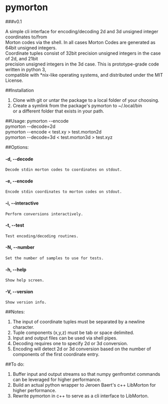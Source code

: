 pymorton
========
###v0.1

A simple cli interface for encoding/decoding 2d and 3d unsigned integer coordinates to/from  
Morton codes via the shell.  In all cases Morton Codes are generated as 64bit unsigned integers.  
Coordinate tuples consist of 32bit precision unsigned integers in the case of 2d, and 21bit  
precision unsigned integers in the 3d case. This is prototype-grade code written in python 3,  
compatible with *nix-like operating systems, and distributed under the MIT License.

##Installation

1) Clone with git or untar the package to a local folder of your choosing.  
2) Create a symlink from the package's pymorton to ~/.local/bin  
   or a different folder that exists in your path.

##Usage: 
  pymorton --encode  
  pymorton --decode=2d  
  pymorton --encode < test.xy > test.morton2d  
  pymorton --decode=3d < test.morton3d > test.xyz  
   
##Options:
####  -d, --decode
    Decode stdin morton codes to coordinates on stdout.
####  -e, --encode
    Encode stdin coordinates to morton codes on stdout.
####  -i, --interactive
    Perform conversions interactively.
####  -t, --test
    Test encoding/decoding routines.  
####  -N, --number
    Set the number of samples to use for tests.
####  -h, --help
    Show help screen.
####  -V, --version
    Show version info.

##Notes:
1) The input of coordinate tuples must be separated by a newline character.  
2) Tuple components (x,y,z) must be tab or space delimited.  
3) Input and output files can be used via shell pipes.  
4) Decoding requires one to specify 2d or 3d conversion.  
5) Encoding will detect 2d or 3d conversion based on the number of components of the first coordinate entry.  

##To do:
1) Buffer input and output streams so that numpy genfromtxt commands can be leveraged for higher performance.  
2) Build an actual python wrapper to Jeroen Baert's c++ LibMorton for higher performance.  
3) Rewrite pymorton in c++ to serve as a cli interface to LibMorton.  
